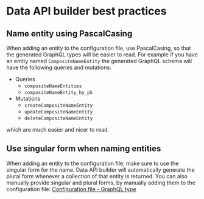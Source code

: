 # Data API builder best practices

## Name entity using PascalCasing

When adding an entity to the configuration file, use PascalCasing, so that the generated GraphQL types will be easier to read. For example if you have an entity named `CompositeNameEntity` the generated GraphQL schema will have the following queries and mutations:

- Queries
  - `compositeNameEntities`
  - `compositeNameEntity_by_pk`
- Mutations
  - `createCompositeNameEntity`
  - `updateCompositeNameEntity`
  - `deleteCompositeNameEntity`

which are much easier and nicer to read.

## Use singular form when naming entities

When adding an entity to the configuration file, make sure to use the singular form for the name. Data API builder will automatically generate the plural form whenever a collection of that entity is returned. You can also manually provide singular and plural forms, by manually adding them to the configuration file: [Configuration file - GraphQL type](./configuration-file.md#graphql-type)
